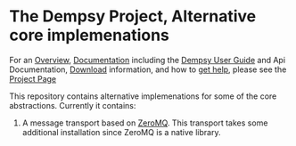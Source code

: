 # The Dempsy Project, Alternative core implemenations

For an [Overview](http://dempsy.github.com/Dempsy/#overview), [Documentation](http://dempsy.github.com/Dempsy/#documentation) including the [Dempsy User Guide](https://github.com/Dempsy/Dempsy/wiki/User-Guide) and Api Documentation, [Download](http://dempsy.github.com/Dempsy/#download) information, and how to [get help](http://dempsy.github.com/Dempsy/#getting-help), please see the [Project Page](http://dempsy.github.com/Dempsy/)

This repository contains alternative implemenations for some of the core abstractions. Currently it contains:

1. A message transport based on [ZeroMQ](http://www.zeromq.org/). This transport takes some additional installation since ZeroMQ is a native library.


